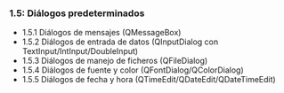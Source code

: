 ### 1.5: Diálogos predeterminados

- 1.5.1 Diálogos de mensajes (QMessageBox)
- 1.5.2 Diálogos de entrada de datos (QInputDialog con TextInput/IntInput/DoubleInput)
- 1.5.3 Diálogos de manejo de ficheros (QFileDialog)
- 1.5.4 Diálogos de fuente y color (QFontDialog/QColorDialog)
- 1.5.5 Diálogos de fecha y hora (QTimeEdit/QDateEdit/QDateTimeEdit)
